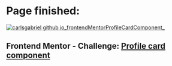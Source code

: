 # Page finished:
<a href="https://carlsgabriel.github.io/frontendMentorProfileCardComponent/">![carlsgabriel github io_frontendMentorProfileCardComponent_](https://github.com/carlsgabriel/frontendMentorProfileCardComponent/assets/171501592/345940c6-db37-458f-8995-2c50d8c68761)</a>

## Frontend Mentor - Challenge: <a href="https://www.frontendmentor.io/solutions/html-and-css-xfgnoJlgxB">Profile card component</a>
